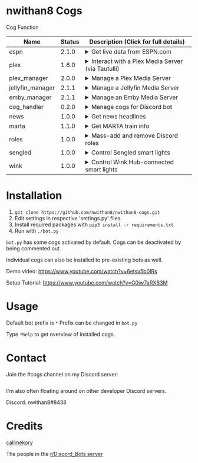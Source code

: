 # nwithan8 Cogs

Cog Function

| Name | Status | Description (Click for full details)
| --- | --- | --- |
| espn | 2.1.0 | <details><summary>Get live data from ESPN.com</summary><p>Commands:<p><ul><li><b>score</b> - Get live score(s) for a team</li><li><b>prob</b> - Get ESPN's win probability for a team's current game</li><li><b>sched</b> - Get a team's schedule</li><li><b>stats</b> - Get a team's record and ranking</li><li><b>top</b> - Top ranked teams of a league (Supported: CFB)</li><li><b>leagues</b> - List supported leagues</li></ul><p>Supported leagues: NFL, NBA, MLB, NHL, CFB, CBBM, CBBW</p> |
| plex | 1.6.0 | <details><summary>Interact with a Plex Media Server (via Tautulli)</summary><p>Commands:<p><ul><li><b>size</b> - Get Plex library statistics</li><li><b>stats</b> - Get watch statistics for a specific user</li><li><b>top</b> - Get the most popular media or most active users</li><li><b>rec</b> - Get a recommendation of what to watch</li><li><b>new</b> - Get an interactive catalog of newly-added content</li><li><b>search</b> - Search for Plex content</li><li><b>now</b> - View and manage live Plex streams</li></ul> |
| plex_manager | 2.0.0 | <details><summary>Manage a Plex Media Server</summary><p>Commands:<p><ul><li><b>add</b> - Invite Plex user to Plex server </li><li><b>remove</b> - Remove Plex user from Plex server </li><li><b>import</b> - Import existing Plex users to database</li><li><b>trial</b> - Start a trial of the Plex server</li><li><b>winner</b> - List winner Plex usernames</li><li><b>purge</b> - Remove inactive winners</li><li><b>cleandb</b> - Delete outdated database entries if users were removed manually from Plex</li>li><b>blacklist</b> - Blacklist a Discord user or Plex username</li><li><b>count</b> - Get the number of Plex Friends with access to the Plex server</li><li><b>access</b> - Check if a user has access to the Plex server</li><li><b>find</b> - Find a user based on Plex or Discord username</li><li><b>info</b> - Get database entry for a user</li><li><b>status</b> - Check if Plex is up and running</li></ul> |
| jellyfin_manager | 2.1.1 | <details><summary>Manage a Jellyfin Media Server</summary><p>Commands:<p><ul><li><b>add</b> - Create Jellyfin user </li><li><b>remove</b> - Disable Jellyfin user </li><li><b>import</b> - Import existing Jellyfin users to database</li><li><b>trial</b> - Start a trial of the Jellyfin server</li><li><b>winner</b> - List winner Jellyfin usernames</li><li><b>purge</b> - Remove inactive winners</li><li><b>cleandb</b> - Delete outdated database entries if users were removed manually from Jellyfin</li><li><b>blacklist</b> - Blacklist a Discord user or Jellyfin username</li><li><b>count</b> - Get the number of Jellyfin users with access to the Jellyfin server</li><li><b>access</b> - Check if a user has access to the Jellyfin server</li><li><b>find</b> - Find a user based on Jellyfin or Discord username</li><li><b>info</b> - Get database entry for a user</li><li><b>status</b> - Check if Jellyfin is up and running</li></ul> |
| emby_manager | 2.1.1 | <details><summary>Manage an Emby Media Server</summary><p>Commands:<p><ul><li><b>add</b> - Create Emby user (optionally link to Emby Connect username)</li><li><b>remove</b> - Disable Emby user </li><li><b>import</b> - Import existing Emby users to database</li><li><b>trial</b> - Start a trial of the Emby server</li><li><b>winner</b> - List winner Emby usernames</li><li><b>purge</b> - Remove inactive winners</li><li><b>cleandb</b> - Delete outdated database entries if users were removed manually from Emby</li><li><b>blacklist</b> - Blacklist a Discord user or Emby username</li><li><b>count</b> - Get the number of Emby users with access to the Emby server</li><li><b>access</b> - Check if a user has access to the Emby server</li><li><b>find</b> - Find a user based on Emby or Discord username</li><li><b>info</b> - Get database entry for a user</li><li><b>status</b> - Check if Emby is up and running</li></ul> |
| cog_handler | 0.2.0 | <details><summary>Manage cogs for Discord bot</summary><p>Commands:<p><ul><li><b>enable</b> - Enable cogs without restarting the bot (incompatible with RedBot cogs)</li><li><b>disable</b> - Disable cogs without restarting the bot</li><li><b>restart</b> - Reload a cog without restarting the bot</li><li><b>download</b> - Download cogs from Dropbox</li><li><b>upload</b> - Upload cogs to Dropbox</li><li><b>repo</b> - Clone repos from .git URLs</li></ul> |
| news | 1.0.0 | <details><summary>Get news headlines</summary><p>Commands:<p><ul><li><b>brief</b> - Get 5 top headlines</li><li><b>top</b> - Top headlines from a specific media outlet</li><li><b>sports</b> - Sports news headlines</li><li><b>u.s.</b> - U.S. news headlines</li><li><b>world</b> - World news headlines</li></ul> |
| marta | 1.1.0 | <details><summary>Get MARTA train info</summary><p>MARTA is the Metro Atlanta Rapid Transit Authority, the light-rail system in Atlanta, Georgia</p><p>Commands:<p><ul><li><b>trains</b> - Get live train arrival times</li><li><b>time</b> - How long to go from one station to another</li><li><b>stations</b> - List available stations</li></ul> |
| roles | 1.0.0 | <details><summary>Mass-add and remove Discord roles</summary><p>Commands:<p><ul><li><b>add</b> - Add roles to users</li><li><b>remove</b> - Remove roles from users</li><li><b>list</b> - List available roles to add/remove</li></ul> |
| sengled | 1.0.0 | <details><summary>Control Sengled smart lights</summary><p>Commands:<p><ul><li><b>lights</b> - Toggle light on/off states and brightness</li></ul> |
| wink | 1.0.0 | <details><summary>Control Wink Hub-connected smart lights</summary><p>Commands:<p><ul><li><b>wink</b> - List and toggle device and group on/off states</li><li><b>color</b> - Alter light color</li></ul> |
	
 # Installation
 1. ```git clone https://github.com/nwithan8/nwithan8-cogs.git```
 2. Edit settings in respective 'settings.py' files.
 3. Install required packages with ```pip3 install -r requirements.txt```
 5. Run with ```./bot.py```
 
 ```bot.py``` has some cogs activated by default. Cogs can be deactivated by being commented out.
 
 Individual cogs can also be installed to pre-existing bots as well.
 
 Demo video: https://www.youtube.com/watch?v=6etsv5b0IRs
 
 Setup Tutorial: https://www.youtube.com/watch?v=G0iw7aRXB3M
 
 # Usage
 Default bot prefix is ```*```
 Prefix can be changed in ```bot.py```
 
 Type ```*help``` to get overview of installed cogs.
 
 # Contact
Join the #cogs channel on my Discord server:

<div align="center">
	<p>
		<a href="https://discord.gg/ygRDVE9"><img src="https://discordapp.com/api/guilds/472537215457689601/widget.png?style=banner2" alt="" /></a>
	</p>
</div>

I'm also often floating around on other developer Discord servers.

Discord: nwithan8#8438

# Credits
[callmekory](https://github.com/callmekory)

The people in the [r/Discord_Bots server](https://discord.gg/49wYxqk)

